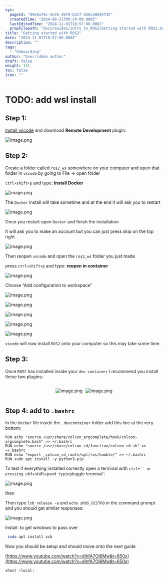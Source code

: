 ```yaml
---
sys:
  pageId: "89e0a78c-4e2b-4070-b327-d28cb0694742"
  createdTime: "2024-08-21T00:24:00.000Z"
  lastEditedTime: "2024-11-01T18:57:00.000Z"
  propFilepath: "docs/Guides/intro_to_ROS2/Getting started with ROS2.md"
title: "Getting started with ROS2"
date: "2024-11-01T18:57:00.000Z"
description: ""
tags:
  - "Onboarding"
author: "Overridden author"
draft: false
weight: 141
toc: false
icon: ""
---
```


# TODO: add wsl install

## Step 1:

[Install vscode](https://code.visualstudio.com/download) and download **Remote Development** plugin:

![image.png](https://prod-files-secure.s3.us-west-2.amazonaws.com/d518164a-d88e-44d1-a4ee-3adb3bd8bce0/efb52993-1881-4a40-b95e-6f020334f022/image.png?X-Amz-Algorithm=AWS4-HMAC-SHA256&X-Amz-Content-Sha256=UNSIGNED-PAYLOAD&X-Amz-Credential=ASIAZI2LB466UV5QPQMG%2F20250304%2Fus-west-2%2Fs3%2Faws4_request&X-Amz-Date=20250304T131728Z&X-Amz-Expires=3600&X-Amz-Security-Token=IQoJb3JpZ2luX2VjELX%2F%2F%2F%2F%2F%2F%2F%2F%2F%2FwEaCXVzLXdlc3QtMiJHMEUCIFqLlSCPo1DDQagre1buCSji7smf22JV%2FJToRaHKaQGNAiEAkc2RegLIzeFQaCFDgLd4JnKTkiTq2RqbjbppCKTQgAMqiAQI7v%2F%2F%2F%2F%2F%2F%2F%2F%2F%2FARAAGgw2Mzc0MjMxODM4MDUiDJQlGsKlyb938m5ieyrcA0uszT5Q5yWWA75zBFi2ETK8uCbzS0kpEXcNO8SZSbPsqSK1BJXDZ%2FY1LpmjpV0mZ4BzVHNSUfjRjLJxewY%2Fj6p6w46%2B06l4RFXNIioc1Au5Wc1acGyioveZNMwsNKhhB3PIMzrYsX4TwulTL0QJa7q8toWYOVLDNnJxA5bMVyPizlJTOu8p%2BswPKnAPbGZzBJdeoAadF3hN334we4UhIUG3fu7esKSme1cPTrDA4ViGoKF8ckiif0EOBVhpeOooP961ahbUuX8Tw%2FLkCC4ElLilya1lf%2BX4vOTs1g4Uxx90bbAds69wTgVlhVel3Q%2FOigQrR5TFJzdMC1H7i9%2FDcXJZO%2FuXC1tr2myH9xbzgWHOsqnvCVoZNNXgpQX5509hExc2qEmSzOkZEJm979sECLmk2DY2siPsEZDwKNC4%2BIOe%2FzcfgH3VXwd%2BHA7AQKyvT8Qrk8HXRxpbDgsJg7XcnCGzERTqu%2FMyfSRzuXokOb4hNInlURHO1XD7ytQgiFwo9Mmbn586JPxXd2LNLPKhXkQsvLerFoJPh0gMvnHDK%2B%2FvaFQCmuu6GkK9zxvZix2sLRk5maC%2FIui0YvE8V0d%2B8Ij49GAfkos%2FmyD058xXrxnsThDmX1G%2B8%2BEtqyooMMTpm74GOqUBws%2B%2FsnihdaRWKnUzYgRkVqxXZ4qJpAU4Uz04vN%2BlXpGusvRErwyK8Lr0n5d0%2BYcobp2%2Faz6ajiYWf5WOgZUp9e7o4hoi2T8LuTm1nNyZ3u91KYoFMiD%2FqnbNxEkG59bVnPcgXgLA3O03IjuMyVBTf4EVgqO%2FNShymzaIhs9OMkzZxpQ%2F3AmMhppIE5qcTzlcHAkkSk9uI37iHshDxC4e2vNJV43d&X-Amz-Signature=e3836d2afd455bde6c3ce05689a088cfcbf1b6bf4b8e0130c8a13e7dffeca57b&X-Amz-SignedHeaders=host&x-id=GetObject)

## Step 2:

Create a folder called `ros2_ws` somewhere on your computer and open that folder in `vscode` by going to File → open folder 

`ctrl+shift+p` and type: **Install Docker**

![image.png](https://prod-files-secure.s3.us-west-2.amazonaws.com/d518164a-d88e-44d1-a4ee-3adb3bd8bce0/2269dc0e-1cd5-47ff-bceb-c04ad9b2eab0/image.png?X-Amz-Algorithm=AWS4-HMAC-SHA256&X-Amz-Content-Sha256=UNSIGNED-PAYLOAD&X-Amz-Credential=ASIAZI2LB466UV5QPQMG%2F20250304%2Fus-west-2%2Fs3%2Faws4_request&X-Amz-Date=20250304T131728Z&X-Amz-Expires=3600&X-Amz-Security-Token=IQoJb3JpZ2luX2VjELX%2F%2F%2F%2F%2F%2F%2F%2F%2F%2FwEaCXVzLXdlc3QtMiJHMEUCIFqLlSCPo1DDQagre1buCSji7smf22JV%2FJToRaHKaQGNAiEAkc2RegLIzeFQaCFDgLd4JnKTkiTq2RqbjbppCKTQgAMqiAQI7v%2F%2F%2F%2F%2F%2F%2F%2F%2F%2FARAAGgw2Mzc0MjMxODM4MDUiDJQlGsKlyb938m5ieyrcA0uszT5Q5yWWA75zBFi2ETK8uCbzS0kpEXcNO8SZSbPsqSK1BJXDZ%2FY1LpmjpV0mZ4BzVHNSUfjRjLJxewY%2Fj6p6w46%2B06l4RFXNIioc1Au5Wc1acGyioveZNMwsNKhhB3PIMzrYsX4TwulTL0QJa7q8toWYOVLDNnJxA5bMVyPizlJTOu8p%2BswPKnAPbGZzBJdeoAadF3hN334we4UhIUG3fu7esKSme1cPTrDA4ViGoKF8ckiif0EOBVhpeOooP961ahbUuX8Tw%2FLkCC4ElLilya1lf%2BX4vOTs1g4Uxx90bbAds69wTgVlhVel3Q%2FOigQrR5TFJzdMC1H7i9%2FDcXJZO%2FuXC1tr2myH9xbzgWHOsqnvCVoZNNXgpQX5509hExc2qEmSzOkZEJm979sECLmk2DY2siPsEZDwKNC4%2BIOe%2FzcfgH3VXwd%2BHA7AQKyvT8Qrk8HXRxpbDgsJg7XcnCGzERTqu%2FMyfSRzuXokOb4hNInlURHO1XD7ytQgiFwo9Mmbn586JPxXd2LNLPKhXkQsvLerFoJPh0gMvnHDK%2B%2FvaFQCmuu6GkK9zxvZix2sLRk5maC%2FIui0YvE8V0d%2B8Ij49GAfkos%2FmyD058xXrxnsThDmX1G%2B8%2BEtqyooMMTpm74GOqUBws%2B%2FsnihdaRWKnUzYgRkVqxXZ4qJpAU4Uz04vN%2BlXpGusvRErwyK8Lr0n5d0%2BYcobp2%2Faz6ajiYWf5WOgZUp9e7o4hoi2T8LuTm1nNyZ3u91KYoFMiD%2FqnbNxEkG59bVnPcgXgLA3O03IjuMyVBTf4EVgqO%2FNShymzaIhs9OMkzZxpQ%2F3AmMhppIE5qcTzlcHAkkSk9uI37iHshDxC4e2vNJV43d&X-Amz-Signature=0e09d8cb60f7a6a1110b6becee6dc5bc38a76aaba987bf3b79d2f6b2c4618c32&X-Amz-SignedHeaders=host&x-id=GetObject)

The `Docker` install will take sometime and at the end it will ask you to restart

![image.png](https://prod-files-secure.s3.us-west-2.amazonaws.com/d518164a-d88e-44d1-a4ee-3adb3bd8bce0/ed233f78-be33-4b1f-b89c-9c346c0e961e/image.png?X-Amz-Algorithm=AWS4-HMAC-SHA256&X-Amz-Content-Sha256=UNSIGNED-PAYLOAD&X-Amz-Credential=ASIAZI2LB466UV5QPQMG%2F20250304%2Fus-west-2%2Fs3%2Faws4_request&X-Amz-Date=20250304T131728Z&X-Amz-Expires=3600&X-Amz-Security-Token=IQoJb3JpZ2luX2VjELX%2F%2F%2F%2F%2F%2F%2F%2F%2F%2FwEaCXVzLXdlc3QtMiJHMEUCIFqLlSCPo1DDQagre1buCSji7smf22JV%2FJToRaHKaQGNAiEAkc2RegLIzeFQaCFDgLd4JnKTkiTq2RqbjbppCKTQgAMqiAQI7v%2F%2F%2F%2F%2F%2F%2F%2F%2F%2FARAAGgw2Mzc0MjMxODM4MDUiDJQlGsKlyb938m5ieyrcA0uszT5Q5yWWA75zBFi2ETK8uCbzS0kpEXcNO8SZSbPsqSK1BJXDZ%2FY1LpmjpV0mZ4BzVHNSUfjRjLJxewY%2Fj6p6w46%2B06l4RFXNIioc1Au5Wc1acGyioveZNMwsNKhhB3PIMzrYsX4TwulTL0QJa7q8toWYOVLDNnJxA5bMVyPizlJTOu8p%2BswPKnAPbGZzBJdeoAadF3hN334we4UhIUG3fu7esKSme1cPTrDA4ViGoKF8ckiif0EOBVhpeOooP961ahbUuX8Tw%2FLkCC4ElLilya1lf%2BX4vOTs1g4Uxx90bbAds69wTgVlhVel3Q%2FOigQrR5TFJzdMC1H7i9%2FDcXJZO%2FuXC1tr2myH9xbzgWHOsqnvCVoZNNXgpQX5509hExc2qEmSzOkZEJm979sECLmk2DY2siPsEZDwKNC4%2BIOe%2FzcfgH3VXwd%2BHA7AQKyvT8Qrk8HXRxpbDgsJg7XcnCGzERTqu%2FMyfSRzuXokOb4hNInlURHO1XD7ytQgiFwo9Mmbn586JPxXd2LNLPKhXkQsvLerFoJPh0gMvnHDK%2B%2FvaFQCmuu6GkK9zxvZix2sLRk5maC%2FIui0YvE8V0d%2B8Ij49GAfkos%2FmyD058xXrxnsThDmX1G%2B8%2BEtqyooMMTpm74GOqUBws%2B%2FsnihdaRWKnUzYgRkVqxXZ4qJpAU4Uz04vN%2BlXpGusvRErwyK8Lr0n5d0%2BYcobp2%2Faz6ajiYWf5WOgZUp9e7o4hoi2T8LuTm1nNyZ3u91KYoFMiD%2FqnbNxEkG59bVnPcgXgLA3O03IjuMyVBTf4EVgqO%2FNShymzaIhs9OMkzZxpQ%2F3AmMhppIE5qcTzlcHAkkSk9uI37iHshDxC4e2vNJV43d&X-Amz-Signature=b95d57bfdb6c88bab203671dc699e6a10ed1ee0bc719af5fa8eabef4db77cfe0&X-Amz-SignedHeaders=host&x-id=GetObject)

Once you restart open `Docker` and finish the installation

It will ask you to make an account but you can just press skip on the top right

![image.png](https://prod-files-secure.s3.us-west-2.amazonaws.com/d518164a-d88e-44d1-a4ee-3adb3bd8bce0/21010ad9-1659-4fd9-9f59-9932a09b2a3d/image.png?X-Amz-Algorithm=AWS4-HMAC-SHA256&X-Amz-Content-Sha256=UNSIGNED-PAYLOAD&X-Amz-Credential=ASIAZI2LB466UV5QPQMG%2F20250304%2Fus-west-2%2Fs3%2Faws4_request&X-Amz-Date=20250304T131728Z&X-Amz-Expires=3600&X-Amz-Security-Token=IQoJb3JpZ2luX2VjELX%2F%2F%2F%2F%2F%2F%2F%2F%2F%2FwEaCXVzLXdlc3QtMiJHMEUCIFqLlSCPo1DDQagre1buCSji7smf22JV%2FJToRaHKaQGNAiEAkc2RegLIzeFQaCFDgLd4JnKTkiTq2RqbjbppCKTQgAMqiAQI7v%2F%2F%2F%2F%2F%2F%2F%2F%2F%2FARAAGgw2Mzc0MjMxODM4MDUiDJQlGsKlyb938m5ieyrcA0uszT5Q5yWWA75zBFi2ETK8uCbzS0kpEXcNO8SZSbPsqSK1BJXDZ%2FY1LpmjpV0mZ4BzVHNSUfjRjLJxewY%2Fj6p6w46%2B06l4RFXNIioc1Au5Wc1acGyioveZNMwsNKhhB3PIMzrYsX4TwulTL0QJa7q8toWYOVLDNnJxA5bMVyPizlJTOu8p%2BswPKnAPbGZzBJdeoAadF3hN334we4UhIUG3fu7esKSme1cPTrDA4ViGoKF8ckiif0EOBVhpeOooP961ahbUuX8Tw%2FLkCC4ElLilya1lf%2BX4vOTs1g4Uxx90bbAds69wTgVlhVel3Q%2FOigQrR5TFJzdMC1H7i9%2FDcXJZO%2FuXC1tr2myH9xbzgWHOsqnvCVoZNNXgpQX5509hExc2qEmSzOkZEJm979sECLmk2DY2siPsEZDwKNC4%2BIOe%2FzcfgH3VXwd%2BHA7AQKyvT8Qrk8HXRxpbDgsJg7XcnCGzERTqu%2FMyfSRzuXokOb4hNInlURHO1XD7ytQgiFwo9Mmbn586JPxXd2LNLPKhXkQsvLerFoJPh0gMvnHDK%2B%2FvaFQCmuu6GkK9zxvZix2sLRk5maC%2FIui0YvE8V0d%2B8Ij49GAfkos%2FmyD058xXrxnsThDmX1G%2B8%2BEtqyooMMTpm74GOqUBws%2B%2FsnihdaRWKnUzYgRkVqxXZ4qJpAU4Uz04vN%2BlXpGusvRErwyK8Lr0n5d0%2BYcobp2%2Faz6ajiYWf5WOgZUp9e7o4hoi2T8LuTm1nNyZ3u91KYoFMiD%2FqnbNxEkG59bVnPcgXgLA3O03IjuMyVBTf4EVgqO%2FNShymzaIhs9OMkzZxpQ%2F3AmMhppIE5qcTzlcHAkkSk9uI37iHshDxC4e2vNJV43d&X-Amz-Signature=cc5bf09cc31f36d7d0a2b63558287c2363701ddbce12e5b9c43721efe36ff2c9&X-Amz-SignedHeaders=host&x-id=GetObject)

Then reopen `vscode` and open the `ros2_ws` folder you just made

press `ctrl+shift+p` and type: **reopen in container**

![image.png](https://prod-files-secure.s3.us-west-2.amazonaws.com/d518164a-d88e-44d1-a4ee-3adb3bd8bce0/4e93b8c2-41ad-488c-8095-c74205196118/image.png?X-Amz-Algorithm=AWS4-HMAC-SHA256&X-Amz-Content-Sha256=UNSIGNED-PAYLOAD&X-Amz-Credential=ASIAZI2LB466UV5QPQMG%2F20250304%2Fus-west-2%2Fs3%2Faws4_request&X-Amz-Date=20250304T131728Z&X-Amz-Expires=3600&X-Amz-Security-Token=IQoJb3JpZ2luX2VjELX%2F%2F%2F%2F%2F%2F%2F%2F%2F%2FwEaCXVzLXdlc3QtMiJHMEUCIFqLlSCPo1DDQagre1buCSji7smf22JV%2FJToRaHKaQGNAiEAkc2RegLIzeFQaCFDgLd4JnKTkiTq2RqbjbppCKTQgAMqiAQI7v%2F%2F%2F%2F%2F%2F%2F%2F%2F%2FARAAGgw2Mzc0MjMxODM4MDUiDJQlGsKlyb938m5ieyrcA0uszT5Q5yWWA75zBFi2ETK8uCbzS0kpEXcNO8SZSbPsqSK1BJXDZ%2FY1LpmjpV0mZ4BzVHNSUfjRjLJxewY%2Fj6p6w46%2B06l4RFXNIioc1Au5Wc1acGyioveZNMwsNKhhB3PIMzrYsX4TwulTL0QJa7q8toWYOVLDNnJxA5bMVyPizlJTOu8p%2BswPKnAPbGZzBJdeoAadF3hN334we4UhIUG3fu7esKSme1cPTrDA4ViGoKF8ckiif0EOBVhpeOooP961ahbUuX8Tw%2FLkCC4ElLilya1lf%2BX4vOTs1g4Uxx90bbAds69wTgVlhVel3Q%2FOigQrR5TFJzdMC1H7i9%2FDcXJZO%2FuXC1tr2myH9xbzgWHOsqnvCVoZNNXgpQX5509hExc2qEmSzOkZEJm979sECLmk2DY2siPsEZDwKNC4%2BIOe%2FzcfgH3VXwd%2BHA7AQKyvT8Qrk8HXRxpbDgsJg7XcnCGzERTqu%2FMyfSRzuXokOb4hNInlURHO1XD7ytQgiFwo9Mmbn586JPxXd2LNLPKhXkQsvLerFoJPh0gMvnHDK%2B%2FvaFQCmuu6GkK9zxvZix2sLRk5maC%2FIui0YvE8V0d%2B8Ij49GAfkos%2FmyD058xXrxnsThDmX1G%2B8%2BEtqyooMMTpm74GOqUBws%2B%2FsnihdaRWKnUzYgRkVqxXZ4qJpAU4Uz04vN%2BlXpGusvRErwyK8Lr0n5d0%2BYcobp2%2Faz6ajiYWf5WOgZUp9e7o4hoi2T8LuTm1nNyZ3u91KYoFMiD%2FqnbNxEkG59bVnPcgXgLA3O03IjuMyVBTf4EVgqO%2FNShymzaIhs9OMkzZxpQ%2F3AmMhppIE5qcTzlcHAkkSk9uI37iHshDxC4e2vNJV43d&X-Amz-Signature=143c4748c4fdf25e345c438a5a677d9b0b82127c08d35dec2efa310171af00b1&X-Amz-SignedHeaders=host&x-id=GetObject)

Choose “Add configuration to workspace”

![image.png](https://prod-files-secure.s3.us-west-2.amazonaws.com/d518164a-d88e-44d1-a4ee-3adb3bd8bce0/9560b282-5060-4989-ba37-97e7b2c22476/image.png?X-Amz-Algorithm=AWS4-HMAC-SHA256&X-Amz-Content-Sha256=UNSIGNED-PAYLOAD&X-Amz-Credential=ASIAZI2LB466UV5QPQMG%2F20250304%2Fus-west-2%2Fs3%2Faws4_request&X-Amz-Date=20250304T131728Z&X-Amz-Expires=3600&X-Amz-Security-Token=IQoJb3JpZ2luX2VjELX%2F%2F%2F%2F%2F%2F%2F%2F%2F%2FwEaCXVzLXdlc3QtMiJHMEUCIFqLlSCPo1DDQagre1buCSji7smf22JV%2FJToRaHKaQGNAiEAkc2RegLIzeFQaCFDgLd4JnKTkiTq2RqbjbppCKTQgAMqiAQI7v%2F%2F%2F%2F%2F%2F%2F%2F%2F%2FARAAGgw2Mzc0MjMxODM4MDUiDJQlGsKlyb938m5ieyrcA0uszT5Q5yWWA75zBFi2ETK8uCbzS0kpEXcNO8SZSbPsqSK1BJXDZ%2FY1LpmjpV0mZ4BzVHNSUfjRjLJxewY%2Fj6p6w46%2B06l4RFXNIioc1Au5Wc1acGyioveZNMwsNKhhB3PIMzrYsX4TwulTL0QJa7q8toWYOVLDNnJxA5bMVyPizlJTOu8p%2BswPKnAPbGZzBJdeoAadF3hN334we4UhIUG3fu7esKSme1cPTrDA4ViGoKF8ckiif0EOBVhpeOooP961ahbUuX8Tw%2FLkCC4ElLilya1lf%2BX4vOTs1g4Uxx90bbAds69wTgVlhVel3Q%2FOigQrR5TFJzdMC1H7i9%2FDcXJZO%2FuXC1tr2myH9xbzgWHOsqnvCVoZNNXgpQX5509hExc2qEmSzOkZEJm979sECLmk2DY2siPsEZDwKNC4%2BIOe%2FzcfgH3VXwd%2BHA7AQKyvT8Qrk8HXRxpbDgsJg7XcnCGzERTqu%2FMyfSRzuXokOb4hNInlURHO1XD7ytQgiFwo9Mmbn586JPxXd2LNLPKhXkQsvLerFoJPh0gMvnHDK%2B%2FvaFQCmuu6GkK9zxvZix2sLRk5maC%2FIui0YvE8V0d%2B8Ij49GAfkos%2FmyD058xXrxnsThDmX1G%2B8%2BEtqyooMMTpm74GOqUBws%2B%2FsnihdaRWKnUzYgRkVqxXZ4qJpAU4Uz04vN%2BlXpGusvRErwyK8Lr0n5d0%2BYcobp2%2Faz6ajiYWf5WOgZUp9e7o4hoi2T8LuTm1nNyZ3u91KYoFMiD%2FqnbNxEkG59bVnPcgXgLA3O03IjuMyVBTf4EVgqO%2FNShymzaIhs9OMkzZxpQ%2F3AmMhppIE5qcTzlcHAkkSk9uI37iHshDxC4e2vNJV43d&X-Amz-Signature=c17c693b66441270ce938971e02ff136b5fd6fc8460eca15733f0547c4e4f1be&X-Amz-SignedHeaders=host&x-id=GetObject)

![image.png](https://prod-files-secure.s3.us-west-2.amazonaws.com/d518164a-d88e-44d1-a4ee-3adb3bd8bce0/2ee63f81-886b-48e8-a553-dc6e5eac99e4/image.png?X-Amz-Algorithm=AWS4-HMAC-SHA256&X-Amz-Content-Sha256=UNSIGNED-PAYLOAD&X-Amz-Credential=ASIAZI2LB466UV5QPQMG%2F20250304%2Fus-west-2%2Fs3%2Faws4_request&X-Amz-Date=20250304T131728Z&X-Amz-Expires=3600&X-Amz-Security-Token=IQoJb3JpZ2luX2VjELX%2F%2F%2F%2F%2F%2F%2F%2F%2F%2FwEaCXVzLXdlc3QtMiJHMEUCIFqLlSCPo1DDQagre1buCSji7smf22JV%2FJToRaHKaQGNAiEAkc2RegLIzeFQaCFDgLd4JnKTkiTq2RqbjbppCKTQgAMqiAQI7v%2F%2F%2F%2F%2F%2F%2F%2F%2F%2FARAAGgw2Mzc0MjMxODM4MDUiDJQlGsKlyb938m5ieyrcA0uszT5Q5yWWA75zBFi2ETK8uCbzS0kpEXcNO8SZSbPsqSK1BJXDZ%2FY1LpmjpV0mZ4BzVHNSUfjRjLJxewY%2Fj6p6w46%2B06l4RFXNIioc1Au5Wc1acGyioveZNMwsNKhhB3PIMzrYsX4TwulTL0QJa7q8toWYOVLDNnJxA5bMVyPizlJTOu8p%2BswPKnAPbGZzBJdeoAadF3hN334we4UhIUG3fu7esKSme1cPTrDA4ViGoKF8ckiif0EOBVhpeOooP961ahbUuX8Tw%2FLkCC4ElLilya1lf%2BX4vOTs1g4Uxx90bbAds69wTgVlhVel3Q%2FOigQrR5TFJzdMC1H7i9%2FDcXJZO%2FuXC1tr2myH9xbzgWHOsqnvCVoZNNXgpQX5509hExc2qEmSzOkZEJm979sECLmk2DY2siPsEZDwKNC4%2BIOe%2FzcfgH3VXwd%2BHA7AQKyvT8Qrk8HXRxpbDgsJg7XcnCGzERTqu%2FMyfSRzuXokOb4hNInlURHO1XD7ytQgiFwo9Mmbn586JPxXd2LNLPKhXkQsvLerFoJPh0gMvnHDK%2B%2FvaFQCmuu6GkK9zxvZix2sLRk5maC%2FIui0YvE8V0d%2B8Ij49GAfkos%2FmyD058xXrxnsThDmX1G%2B8%2BEtqyooMMTpm74GOqUBws%2B%2FsnihdaRWKnUzYgRkVqxXZ4qJpAU4Uz04vN%2BlXpGusvRErwyK8Lr0n5d0%2BYcobp2%2Faz6ajiYWf5WOgZUp9e7o4hoi2T8LuTm1nNyZ3u91KYoFMiD%2FqnbNxEkG59bVnPcgXgLA3O03IjuMyVBTf4EVgqO%2FNShymzaIhs9OMkzZxpQ%2F3AmMhppIE5qcTzlcHAkkSk9uI37iHshDxC4e2vNJV43d&X-Amz-Signature=7fc2e22b89458cd3989eb10eddceec78cef1fc1cc538658c698e6aa876e22b27&X-Amz-SignedHeaders=host&x-id=GetObject)

![image.png](https://prod-files-secure.s3.us-west-2.amazonaws.com/d518164a-d88e-44d1-a4ee-3adb3bd8bce0/ae1580b2-b048-407e-aed9-b584224a7a04/image.png?X-Amz-Algorithm=AWS4-HMAC-SHA256&X-Amz-Content-Sha256=UNSIGNED-PAYLOAD&X-Amz-Credential=ASIAZI2LB466UV5QPQMG%2F20250304%2Fus-west-2%2Fs3%2Faws4_request&X-Amz-Date=20250304T131728Z&X-Amz-Expires=3600&X-Amz-Security-Token=IQoJb3JpZ2luX2VjELX%2F%2F%2F%2F%2F%2F%2F%2F%2F%2FwEaCXVzLXdlc3QtMiJHMEUCIFqLlSCPo1DDQagre1buCSji7smf22JV%2FJToRaHKaQGNAiEAkc2RegLIzeFQaCFDgLd4JnKTkiTq2RqbjbppCKTQgAMqiAQI7v%2F%2F%2F%2F%2F%2F%2F%2F%2F%2FARAAGgw2Mzc0MjMxODM4MDUiDJQlGsKlyb938m5ieyrcA0uszT5Q5yWWA75zBFi2ETK8uCbzS0kpEXcNO8SZSbPsqSK1BJXDZ%2FY1LpmjpV0mZ4BzVHNSUfjRjLJxewY%2Fj6p6w46%2B06l4RFXNIioc1Au5Wc1acGyioveZNMwsNKhhB3PIMzrYsX4TwulTL0QJa7q8toWYOVLDNnJxA5bMVyPizlJTOu8p%2BswPKnAPbGZzBJdeoAadF3hN334we4UhIUG3fu7esKSme1cPTrDA4ViGoKF8ckiif0EOBVhpeOooP961ahbUuX8Tw%2FLkCC4ElLilya1lf%2BX4vOTs1g4Uxx90bbAds69wTgVlhVel3Q%2FOigQrR5TFJzdMC1H7i9%2FDcXJZO%2FuXC1tr2myH9xbzgWHOsqnvCVoZNNXgpQX5509hExc2qEmSzOkZEJm979sECLmk2DY2siPsEZDwKNC4%2BIOe%2FzcfgH3VXwd%2BHA7AQKyvT8Qrk8HXRxpbDgsJg7XcnCGzERTqu%2FMyfSRzuXokOb4hNInlURHO1XD7ytQgiFwo9Mmbn586JPxXd2LNLPKhXkQsvLerFoJPh0gMvnHDK%2B%2FvaFQCmuu6GkK9zxvZix2sLRk5maC%2FIui0YvE8V0d%2B8Ij49GAfkos%2FmyD058xXrxnsThDmX1G%2B8%2BEtqyooMMTpm74GOqUBws%2B%2FsnihdaRWKnUzYgRkVqxXZ4qJpAU4Uz04vN%2BlXpGusvRErwyK8Lr0n5d0%2BYcobp2%2Faz6ajiYWf5WOgZUp9e7o4hoi2T8LuTm1nNyZ3u91KYoFMiD%2FqnbNxEkG59bVnPcgXgLA3O03IjuMyVBTf4EVgqO%2FNShymzaIhs9OMkzZxpQ%2F3AmMhppIE5qcTzlcHAkkSk9uI37iHshDxC4e2vNJV43d&X-Amz-Signature=d7fb54f664703c1bb004532ff37d3dca0840b21a1fa43f82b951e99c9202b01c&X-Amz-SignedHeaders=host&x-id=GetObject)

![image.png](https://prod-files-secure.s3.us-west-2.amazonaws.com/d518164a-d88e-44d1-a4ee-3adb3bd8bce0/53255b28-f75e-430f-b9e3-c0ac8577e42b/image.png?X-Amz-Algorithm=AWS4-HMAC-SHA256&X-Amz-Content-Sha256=UNSIGNED-PAYLOAD&X-Amz-Credential=ASIAZI2LB466UV5QPQMG%2F20250304%2Fus-west-2%2Fs3%2Faws4_request&X-Amz-Date=20250304T131728Z&X-Amz-Expires=3600&X-Amz-Security-Token=IQoJb3JpZ2luX2VjELX%2F%2F%2F%2F%2F%2F%2F%2F%2F%2FwEaCXVzLXdlc3QtMiJHMEUCIFqLlSCPo1DDQagre1buCSji7smf22JV%2FJToRaHKaQGNAiEAkc2RegLIzeFQaCFDgLd4JnKTkiTq2RqbjbppCKTQgAMqiAQI7v%2F%2F%2F%2F%2F%2F%2F%2F%2F%2FARAAGgw2Mzc0MjMxODM4MDUiDJQlGsKlyb938m5ieyrcA0uszT5Q5yWWA75zBFi2ETK8uCbzS0kpEXcNO8SZSbPsqSK1BJXDZ%2FY1LpmjpV0mZ4BzVHNSUfjRjLJxewY%2Fj6p6w46%2B06l4RFXNIioc1Au5Wc1acGyioveZNMwsNKhhB3PIMzrYsX4TwulTL0QJa7q8toWYOVLDNnJxA5bMVyPizlJTOu8p%2BswPKnAPbGZzBJdeoAadF3hN334we4UhIUG3fu7esKSme1cPTrDA4ViGoKF8ckiif0EOBVhpeOooP961ahbUuX8Tw%2FLkCC4ElLilya1lf%2BX4vOTs1g4Uxx90bbAds69wTgVlhVel3Q%2FOigQrR5TFJzdMC1H7i9%2FDcXJZO%2FuXC1tr2myH9xbzgWHOsqnvCVoZNNXgpQX5509hExc2qEmSzOkZEJm979sECLmk2DY2siPsEZDwKNC4%2BIOe%2FzcfgH3VXwd%2BHA7AQKyvT8Qrk8HXRxpbDgsJg7XcnCGzERTqu%2FMyfSRzuXokOb4hNInlURHO1XD7ytQgiFwo9Mmbn586JPxXd2LNLPKhXkQsvLerFoJPh0gMvnHDK%2B%2FvaFQCmuu6GkK9zxvZix2sLRk5maC%2FIui0YvE8V0d%2B8Ij49GAfkos%2FmyD058xXrxnsThDmX1G%2B8%2BEtqyooMMTpm74GOqUBws%2B%2FsnihdaRWKnUzYgRkVqxXZ4qJpAU4Uz04vN%2BlXpGusvRErwyK8Lr0n5d0%2BYcobp2%2Faz6ajiYWf5WOgZUp9e7o4hoi2T8LuTm1nNyZ3u91KYoFMiD%2FqnbNxEkG59bVnPcgXgLA3O03IjuMyVBTf4EVgqO%2FNShymzaIhs9OMkzZxpQ%2F3AmMhppIE5qcTzlcHAkkSk9uI37iHshDxC4e2vNJV43d&X-Amz-Signature=d2bc94b7a0ae76692dc13c7b0947b45d1cb5463872d3a8cde637fa1a6ef1bc84&X-Amz-SignedHeaders=host&x-id=GetObject)

![image.png](https://prod-files-secure.s3.us-west-2.amazonaws.com/d518164a-d88e-44d1-a4ee-3adb3bd8bce0/7c562767-5af9-4ffb-97d1-327bcdf4ee00/image.png?X-Amz-Algorithm=AWS4-HMAC-SHA256&X-Amz-Content-Sha256=UNSIGNED-PAYLOAD&X-Amz-Credential=ASIAZI2LB466UV5QPQMG%2F20250304%2Fus-west-2%2Fs3%2Faws4_request&X-Amz-Date=20250304T131728Z&X-Amz-Expires=3600&X-Amz-Security-Token=IQoJb3JpZ2luX2VjELX%2F%2F%2F%2F%2F%2F%2F%2F%2F%2FwEaCXVzLXdlc3QtMiJHMEUCIFqLlSCPo1DDQagre1buCSji7smf22JV%2FJToRaHKaQGNAiEAkc2RegLIzeFQaCFDgLd4JnKTkiTq2RqbjbppCKTQgAMqiAQI7v%2F%2F%2F%2F%2F%2F%2F%2F%2F%2FARAAGgw2Mzc0MjMxODM4MDUiDJQlGsKlyb938m5ieyrcA0uszT5Q5yWWA75zBFi2ETK8uCbzS0kpEXcNO8SZSbPsqSK1BJXDZ%2FY1LpmjpV0mZ4BzVHNSUfjRjLJxewY%2Fj6p6w46%2B06l4RFXNIioc1Au5Wc1acGyioveZNMwsNKhhB3PIMzrYsX4TwulTL0QJa7q8toWYOVLDNnJxA5bMVyPizlJTOu8p%2BswPKnAPbGZzBJdeoAadF3hN334we4UhIUG3fu7esKSme1cPTrDA4ViGoKF8ckiif0EOBVhpeOooP961ahbUuX8Tw%2FLkCC4ElLilya1lf%2BX4vOTs1g4Uxx90bbAds69wTgVlhVel3Q%2FOigQrR5TFJzdMC1H7i9%2FDcXJZO%2FuXC1tr2myH9xbzgWHOsqnvCVoZNNXgpQX5509hExc2qEmSzOkZEJm979sECLmk2DY2siPsEZDwKNC4%2BIOe%2FzcfgH3VXwd%2BHA7AQKyvT8Qrk8HXRxpbDgsJg7XcnCGzERTqu%2FMyfSRzuXokOb4hNInlURHO1XD7ytQgiFwo9Mmbn586JPxXd2LNLPKhXkQsvLerFoJPh0gMvnHDK%2B%2FvaFQCmuu6GkK9zxvZix2sLRk5maC%2FIui0YvE8V0d%2B8Ij49GAfkos%2FmyD058xXrxnsThDmX1G%2B8%2BEtqyooMMTpm74GOqUBws%2B%2FsnihdaRWKnUzYgRkVqxXZ4qJpAU4Uz04vN%2BlXpGusvRErwyK8Lr0n5d0%2BYcobp2%2Faz6ajiYWf5WOgZUp9e7o4hoi2T8LuTm1nNyZ3u91KYoFMiD%2FqnbNxEkG59bVnPcgXgLA3O03IjuMyVBTf4EVgqO%2FNShymzaIhs9OMkzZxpQ%2F3AmMhppIE5qcTzlcHAkkSk9uI37iHshDxC4e2vNJV43d&X-Amz-Signature=0432b21060b090b559de0129da7b71c6458818156b2b31c76b631be9e790a71f&X-Amz-SignedHeaders=host&x-id=GetObject)

`vscode` will now install `ROS2` onto your computer so this may take some time.

## Step 3:

Once `ROS2` has installed inside your `dev-container` I recommend you install these two plugins:

<div style="display: flex;flex-direction: row; column-gap:10px; max-width: 630px;justify-content: center;">
<div>

![image.png](https://prod-files-secure.s3.us-west-2.amazonaws.com/d518164a-d88e-44d1-a4ee-3adb3bd8bce0/3fc3d550-5a54-4ba1-ba6b-faa01cdb7369/image.png?X-Amz-Algorithm=AWS4-HMAC-SHA256&X-Amz-Content-Sha256=UNSIGNED-PAYLOAD&X-Amz-Credential=ASIAZI2LB4666SBC2VRE%2F20250304%2Fus-west-2%2Fs3%2Faws4_request&X-Amz-Date=20250304T131733Z&X-Amz-Expires=3600&X-Amz-Security-Token=IQoJb3JpZ2luX2VjELX%2F%2F%2F%2F%2F%2F%2F%2F%2F%2FwEaCXVzLXdlc3QtMiJGMEQCIBsHh6YGKioz45Q1dGu8oF7Xr4l%2FBElfpmi8fwCoH7t8AiBgAiDpiDlmstuH2OveyS3NddsZvo5u8JZwiwygfghugyqIBAju%2F%2F%2F%2F%2F%2F%2F%2F%2F%2F8BEAAaDDYzNzQyMzE4MzgwNSIMLrxMr9KBuR%2FZReqIKtwDzPor40Rb3cJNuSZ4STMBlaTNfdNS0aO%2B7RebonPpTcL7%2BXn19xbGDkNmUNbtYJUF3Ga66YGaF%2BCSrwQaUb0AKfNac2AyHQ9DS75XTxnXlXWS8Fd9q1JP%2BND%2BY5JW0eYyj2wVNm7JeZs6tkUz%2FUmGolIUcO9qKwcBPdhI8obcFkMNrgIiRThjOgrwh1h8UibVVk4STN6QiznkoRXi7kJrRzYKVcfV5zrYYsF6GtkNibsryCQFUrp8Hni0YB6gGBGdPUvxp0OsdTpH3YYHVT%2BqSRhyq9exXclg%2FzxDvaYi%2FPIin2dqYLytiJwHsbYcd3V2UtahokX8a6CdvH1riiozOtjNvrcynPr9RcH%2F3VXLS0ZCkLCwgJYu0QOzHaqXlk6HJk4gJqtyP1FJHbORyvdgED%2Fp6FUR9TkcPnR40EbsanotqeflvrIQ3sslak%2FSNBgsd55BQhO7L3rrZawrsh1js%2Bv%2BURNZ9SV9xOtG4JWjinWCU8YKdeb48nk1dmliGW18xWSexb1gSoM5QSdB7SUogF0rje%2FA1k1Sc6xhUeC5vAUCukkw1ieFe%2F7a3acqwxOez2KX2HtWRh8psGIGXu7A%2FUsM8CgB4KJbF%2BWQXo8AypfIdYoSUlpk5z019Dsw7%2BmbvgY6pgF0SbxVdw6WhjK1MvdjvFHmOhOYt2b6so%2BRML%2FKgmSqgpRK3KYcuakyee40RxDpucu07qM6aAfaK%2BIENjuL3m5TqIZftKWxpLmE8gkju4x828QuM%2BpRnHE%2Fd3kXV9bNeKF8HSVLtOEbUKdl5wt0K52Xo290IixNdppEwZ2rY4TpUaaTgOTtiETn5iVp94Jzo2V0P%2F9snrjM7V1%2FYuzOUKCG2AlIRP3a&X-Amz-Signature=e1b53c71367cc8e2e30b9c363a1768a50244d24aa6cad6f4aa1f4f6940e79346&X-Amz-SignedHeaders=host&x-id=GetObject)

</div>
<div>

![image.png](https://prod-files-secure.s3.us-west-2.amazonaws.com/d518164a-d88e-44d1-a4ee-3adb3bd8bce0/d994cc66-13c2-4093-a5a3-f84cf4601a82/image.png?X-Amz-Algorithm=AWS4-HMAC-SHA256&X-Amz-Content-Sha256=UNSIGNED-PAYLOAD&X-Amz-Credential=ASIAZI2LB466TXN7CL7P%2F20250304%2Fus-west-2%2Fs3%2Faws4_request&X-Amz-Date=20250304T131734Z&X-Amz-Expires=3600&X-Amz-Security-Token=IQoJb3JpZ2luX2VjELX%2F%2F%2F%2F%2F%2F%2F%2F%2F%2FwEaCXVzLXdlc3QtMiJGMEQCIHzvzBQK3L9JMpQI7vC1ElHjcT2g8QuOU7UGNeBh%2BadTAiBSimYYVWo04k881eFjkc0QiFiAs%2BzSsmTvasFXwHwmuSqIBAju%2F%2F%2F%2F%2F%2F%2F%2F%2F%2F8BEAAaDDYzNzQyMzE4MzgwNSIMU4rVyIUYJXOdhzcSKtwDpKLkCWsJuySMxDvUr6aC7WrEGmXX4vBd5caRLNZ8BczNVX8G002JQ7pgWaeKriPpmouUnov9%2B0O4A5A1q5jmAv%2BCYSjKdwRNRqQ4PpqRZpB%2F4wUMm3A3lp%2B7xjfde76LGxIE4dLczZc7O8QIln9tHpupB8cYBsAroI9weGLLRRRvRVGWvam4ReojUuKWWdTYpApqSERvq2HP7SsLrh9oHY7SNYxQPPo6UhwFHiN0Tjqe1vmm48laz3zeem%2BHaWpYUn9T9DgpSsvWnpxk1ZAWNQ4b8%2BIUIxIl%2BZsFSsn%2FawMKuIFbr7Eah9TwJPuuQjih4dtBJflEMFKIPVFJ05awefmpf168ZIQMj0XP3L4%2FbREHvglT0q8FrjWNUOm0Se2Pyn0fq%2F8KBp30U1rA%2Btked3hNttayvhyHZnwN4FBkynfeg4rmwPjbYJ8d6DfwDUwzkgoYOU704KacWYilyqjpK5IkIxYSyfGGDdy7CKqi4Cykzl2SmCK%2F7bCjTfZPYoQBeKCfSPxaPaLAmJ0CRf26eRJ3xLhU2G0prhcL7GovMsWw8BUb3HUvCxUcaOSCtzX1SS034Xr9p%2BBczk3KxkVvWHNQcTIV5QTZLftfWNUX2ckcQyv%2FkpMJyjVogPkwuembvgY6pgHJZoKKJ37C1%2FxjDT3umYRYXjCdP7MZdcNtD1HN6GYtH%2FmY%2FdK9BZqY93540oxi8WzT8bAzFjZ%2ByDW2323doQNXWLgkacyKd%2B%2Bf%2Bt8F1qNxdWjnXUeRzL7zzYgOhVlGg3nb90V8ZXDdLk1yd1V%2F4Z%2BkUS82l%2FwAaKBt2KEz0MULnU11OM1Hsbc2mDSUeUfsv8vaBK%2FDY2rIgkxisrBmDxWwviWoY2Hs&X-Amz-Signature=1f79a554318dce1476b29eafcb3c889c08e6f6a03e481c5776a02ac1f0aed4ab&X-Amz-SignedHeaders=host&x-id=GetObject)

</div>
</div>

## Step 4: add to `.bashrc`

In the `Docker` file inside the `.devcontainer` folder add this line at the very bottom: 

```docker
RUN echo "source /usr/share/colcon_argcomplete/hook/colcon-argcomplete.bash" >> ~/.bashrc
RUN echo "source /usr/share/colcon_cd/function/colcon_cd.sh" >> ~/.bashrc
RUN echo "export _colcon_cd_root=/opt/ros/humble/" >> ~/.bashrc
RUN sudo apt install -y python3-pip 
```

To test if everything installed correctly open a terminal with `ctrl+`` or pressing `ctrl+shift+p` and typing `toggle terminal`:

![image.png](https://prod-files-secure.s3.us-west-2.amazonaws.com/d518164a-d88e-44d1-a4ee-3adb3bd8bce0/6a4943d8-b04e-4c02-9a58-775f3384d1a5/image.png?X-Amz-Algorithm=AWS4-HMAC-SHA256&X-Amz-Content-Sha256=UNSIGNED-PAYLOAD&X-Amz-Credential=ASIAZI2LB466UV5QPQMG%2F20250304%2Fus-west-2%2Fs3%2Faws4_request&X-Amz-Date=20250304T131728Z&X-Amz-Expires=3600&X-Amz-Security-Token=IQoJb3JpZ2luX2VjELX%2F%2F%2F%2F%2F%2F%2F%2F%2F%2FwEaCXVzLXdlc3QtMiJHMEUCIFqLlSCPo1DDQagre1buCSji7smf22JV%2FJToRaHKaQGNAiEAkc2RegLIzeFQaCFDgLd4JnKTkiTq2RqbjbppCKTQgAMqiAQI7v%2F%2F%2F%2F%2F%2F%2F%2F%2F%2FARAAGgw2Mzc0MjMxODM4MDUiDJQlGsKlyb938m5ieyrcA0uszT5Q5yWWA75zBFi2ETK8uCbzS0kpEXcNO8SZSbPsqSK1BJXDZ%2FY1LpmjpV0mZ4BzVHNSUfjRjLJxewY%2Fj6p6w46%2B06l4RFXNIioc1Au5Wc1acGyioveZNMwsNKhhB3PIMzrYsX4TwulTL0QJa7q8toWYOVLDNnJxA5bMVyPizlJTOu8p%2BswPKnAPbGZzBJdeoAadF3hN334we4UhIUG3fu7esKSme1cPTrDA4ViGoKF8ckiif0EOBVhpeOooP961ahbUuX8Tw%2FLkCC4ElLilya1lf%2BX4vOTs1g4Uxx90bbAds69wTgVlhVel3Q%2FOigQrR5TFJzdMC1H7i9%2FDcXJZO%2FuXC1tr2myH9xbzgWHOsqnvCVoZNNXgpQX5509hExc2qEmSzOkZEJm979sECLmk2DY2siPsEZDwKNC4%2BIOe%2FzcfgH3VXwd%2BHA7AQKyvT8Qrk8HXRxpbDgsJg7XcnCGzERTqu%2FMyfSRzuXokOb4hNInlURHO1XD7ytQgiFwo9Mmbn586JPxXd2LNLPKhXkQsvLerFoJPh0gMvnHDK%2B%2FvaFQCmuu6GkK9zxvZix2sLRk5maC%2FIui0YvE8V0d%2B8Ij49GAfkos%2FmyD058xXrxnsThDmX1G%2B8%2BEtqyooMMTpm74GOqUBws%2B%2FsnihdaRWKnUzYgRkVqxXZ4qJpAU4Uz04vN%2BlXpGusvRErwyK8Lr0n5d0%2BYcobp2%2Faz6ajiYWf5WOgZUp9e7o4hoi2T8LuTm1nNyZ3u91KYoFMiD%2FqnbNxEkG59bVnPcgXgLA3O03IjuMyVBTf4EVgqO%2FNShymzaIhs9OMkzZxpQ%2F3AmMhppIE5qcTzlcHAkkSk9uI37iHshDxC4e2vNJV43d&X-Amz-Signature=a109d65d0d714e8362c795ac1d3913c04400c5339f2d0a73a1ad62cde73b30a2&X-Amz-SignedHeaders=host&x-id=GetObject)

then 

Then type `lsb_release -a` and `echo $ROS_DISTRO` in the command prompt and you should get similar responses:

![image.png](https://prod-files-secure.s3.us-west-2.amazonaws.com/d518164a-d88e-44d1-a4ee-3adb3bd8bce0/3e635dec-a805-4e85-8b9e-d000e5b71a4e/image.png?X-Amz-Algorithm=AWS4-HMAC-SHA256&X-Amz-Content-Sha256=UNSIGNED-PAYLOAD&X-Amz-Credential=ASIAZI2LB466UV5QPQMG%2F20250304%2Fus-west-2%2Fs3%2Faws4_request&X-Amz-Date=20250304T131728Z&X-Amz-Expires=3600&X-Amz-Security-Token=IQoJb3JpZ2luX2VjELX%2F%2F%2F%2F%2F%2F%2F%2F%2F%2FwEaCXVzLXdlc3QtMiJHMEUCIFqLlSCPo1DDQagre1buCSji7smf22JV%2FJToRaHKaQGNAiEAkc2RegLIzeFQaCFDgLd4JnKTkiTq2RqbjbppCKTQgAMqiAQI7v%2F%2F%2F%2F%2F%2F%2F%2F%2F%2FARAAGgw2Mzc0MjMxODM4MDUiDJQlGsKlyb938m5ieyrcA0uszT5Q5yWWA75zBFi2ETK8uCbzS0kpEXcNO8SZSbPsqSK1BJXDZ%2FY1LpmjpV0mZ4BzVHNSUfjRjLJxewY%2Fj6p6w46%2B06l4RFXNIioc1Au5Wc1acGyioveZNMwsNKhhB3PIMzrYsX4TwulTL0QJa7q8toWYOVLDNnJxA5bMVyPizlJTOu8p%2BswPKnAPbGZzBJdeoAadF3hN334we4UhIUG3fu7esKSme1cPTrDA4ViGoKF8ckiif0EOBVhpeOooP961ahbUuX8Tw%2FLkCC4ElLilya1lf%2BX4vOTs1g4Uxx90bbAds69wTgVlhVel3Q%2FOigQrR5TFJzdMC1H7i9%2FDcXJZO%2FuXC1tr2myH9xbzgWHOsqnvCVoZNNXgpQX5509hExc2qEmSzOkZEJm979sECLmk2DY2siPsEZDwKNC4%2BIOe%2FzcfgH3VXwd%2BHA7AQKyvT8Qrk8HXRxpbDgsJg7XcnCGzERTqu%2FMyfSRzuXokOb4hNInlURHO1XD7ytQgiFwo9Mmbn586JPxXd2LNLPKhXkQsvLerFoJPh0gMvnHDK%2B%2FvaFQCmuu6GkK9zxvZix2sLRk5maC%2FIui0YvE8V0d%2B8Ij49GAfkos%2FmyD058xXrxnsThDmX1G%2B8%2BEtqyooMMTpm74GOqUBws%2B%2FsnihdaRWKnUzYgRkVqxXZ4qJpAU4Uz04vN%2BlXpGusvRErwyK8Lr0n5d0%2BYcobp2%2Faz6ajiYWf5WOgZUp9e7o4hoi2T8LuTm1nNyZ3u91KYoFMiD%2FqnbNxEkG59bVnPcgXgLA3O03IjuMyVBTf4EVgqO%2FNShymzaIhs9OMkzZxpQ%2F3AmMhppIE5qcTzlcHAkkSk9uI37iHshDxC4e2vNJV43d&X-Amz-Signature=d4f3579a98f296e8a69c2301f6e013daab3a795db9a84e949ea3cbbfdf95c50e&X-Amz-SignedHeaders=host&x-id=GetObject)

Install:  to get windows to pass over

```bash
 sudo apt install xcb
```

Now you should be setup and should move onto the next guide 

[https://www.youtube.com/watch?v=dihfA7Ol6Mw&t=650s](https://www.youtube.com/watch?v=dihfA7Ol6Mw&t=650s)

```python
xhost +local:
```
